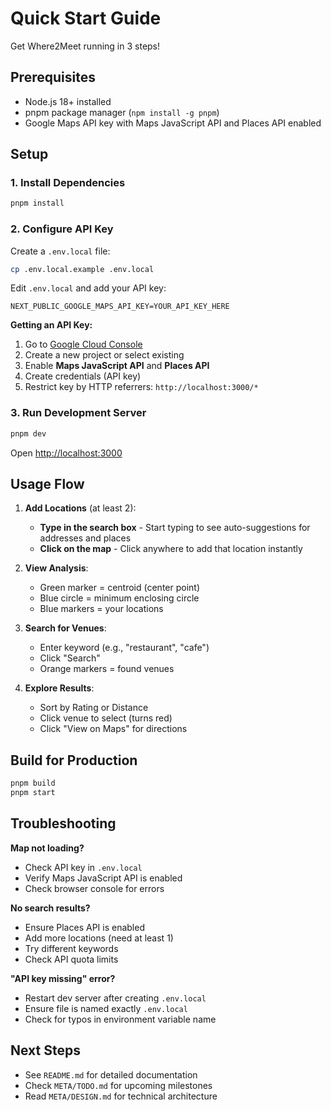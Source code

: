 # Quick Start Guide

Get Where2Meet running in 3 steps!

## Prerequisites

- Node.js 18+ installed
- pnpm package manager (`npm install -g pnpm`)
- Google Maps API key with Maps JavaScript API and Places API enabled

## Setup

### 1. Install Dependencies

```bash
pnpm install
```

### 2. Configure API Key

Create a `.env.local` file:

```bash
cp .env.local.example .env.local
```

Edit `.env.local` and add your API key:

```
NEXT_PUBLIC_GOOGLE_MAPS_API_KEY=YOUR_API_KEY_HERE
```

**Getting an API Key:**
1. Go to [Google Cloud Console](https://console.cloud.google.com/)
2. Create a new project or select existing
3. Enable **Maps JavaScript API** and **Places API**
4. Create credentials (API key)
5. Restrict key by HTTP referrers: `http://localhost:3000/*`

### 3. Run Development Server

```bash
pnpm dev
```

Open [http://localhost:3000](http://localhost:3000)

## Usage Flow

1. **Add Locations** (at least 2):
   - **Type in the search box** - Start typing to see auto-suggestions for addresses and places
   - **Click on the map** - Click anywhere to add that location instantly

2. **View Analysis**:
   - Green marker = centroid (center point)
   - Blue circle = minimum enclosing circle
   - Blue markers = your locations

3. **Search for Venues**:
   - Enter keyword (e.g., "restaurant", "cafe")
   - Click "Search"
   - Orange markers = found venues

4. **Explore Results**:
   - Sort by Rating or Distance
   - Click venue to select (turns red)
   - Click "View on Maps" for directions

## Build for Production

```bash
pnpm build
pnpm start
```

## Troubleshooting

**Map not loading?**
- Check API key in `.env.local`
- Verify Maps JavaScript API is enabled
- Check browser console for errors

**No search results?**
- Ensure Places API is enabled
- Add more locations (need at least 1)
- Try different keywords
- Check API quota limits

**"API key missing" error?**
- Restart dev server after creating `.env.local`
- Ensure file is named exactly `.env.local`
- Check for typos in environment variable name

## Next Steps

- See `README.md` for detailed documentation
- Check `META/TODO.md` for upcoming milestones
- Read `META/DESIGN.md` for technical architecture
